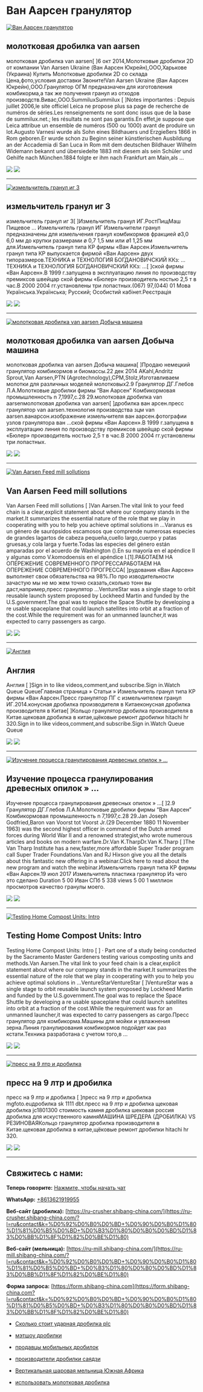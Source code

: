 # Ван Аарсен гранулятор

<a href="https://swt.shibang-china.com/?l=ru&img&k=%D0%92%D0%B0%D0%BD+%D0%90%D0%B0%D1%80%D1%81%D0%B5%D0%BD+%D0%B3%D1%80%D0%B0%D0%BD%D1%83%D0%BB%D1%8F%D1%82%D0%BE%D1%80" target="_blank">![Ван Аарсен гранулятор](http://static.shibang-china.com/all-800x300/949.jpg)</a>

## молотковая дробилка van aarsen
молотковая дробилка van aarsen[ ]6 окт 2014,Молотковые дробилки 2D от компании Van Aarsen Ukraine (Ван Аарсен Юкрейн),ООО,Харькове (Украина) Купить Молотковые дробилки 2D со склада Цена,фото,условия доставки Звоните!Van Aarsen Ukraine (Ван Аарсен Юкрейн),ООО.Гранулятор ОГМ предназначен для изготовления комбикорма,а так же получения гранул из отходов производств.Вивас,ООО.SummiluxSummilux [ ]Notes importantes : Depuis juillet 2006,le site officiel Leica ne propose plus sa page de recherche de num&#233;ros de s&#233;ries.Les renseignements ne sont donc issus que de la base de summilux.net.; les r&#233;sultats ne sont pas garantis.En effet,je suppose que Leica attribue un ensemble de num&#233;ros (500 ou 1000) avant de produire un lot.Augusto Varnesi wurde als Sohn eines Bildhauers und Erzgie&#223;ers 1866 in Rom geboren.Er wurde schon zu Beginn seiner k&#252;nstlerischen Ausbildung an der Accademia di San Luca in Rom mit dem deutschen Bildhauer Wilhelm Widemann bekannt und &#252;bersiedelte 1883 mit diesem als sein Sch&#252;ler und Gehilfe nach M&#252;nchen.1884 folgte er ihm nach Frankfurt am Main,als …


<a href="https://whatsapp.shibangsoft.com/WhatsApp.php" target="_blank" title="WhatsApp">![](http://static.shibang-china.com/icon/whatsapp.png)</a> <a href="https://swt.shibang-china.com/?l=ru&icon&k=%D0%92%D0%B0%D0%BD+%D0%90%D0%B0%D1%80%D1%81%D0%B5%D0%BD+%D0%B3%D1%80%D0%B0%D0%BD%D1%83%D0%BB%D1%8F%D1%82%D0%BE%D1%80" target="_blank">![](http://static.shibang-china.com/icon/chat-ru.png)</a>

---

<a href="https://swt.shibang-china.com/?l=ru&img&k=%D0%92%D0%B0%D0%BD+%D0%90%D0%B0%D1%80%D1%81%D0%B5%D0%BD+%D0%B3%D1%80%D0%B0%D0%BD%D1%83%D0%BB%D1%8F%D1%82%D0%BE%D1%80" target="_blank">![измельчитель гранул иг 3](http://static.shibang-china.com/all-800x300/191.jpg)</a>

## измельчитель гранул иг 3
измельчитель гранул иг 3[ ]Измельчитель гранул ИГ.РостПищМаш Пищевое … Измельчитель гранул ИГ Измельчители гранул предназначены для измельчения гранул комбикормов фракцией &#248;3,0 6,0 мм до крупки размерами &#248; 0,7 1,5 мм или &#248;1 1,25 мм для.Измельчитель гранул типа КР фирмы &#171;Ван Аарсен.Измельчитель гранул типа КР выпускается фирмой &#171;Ван Аарсен&#187; двух типоразмеров.ТЕХНИКА и ТЕХНОЛОГИЯ БОГДАНОВИЧСКИЙ ККз: …ТЕХНИКА и ТЕХНОЛОГИЯ БОГДАНОВИЧСКИЙ ККз: …[ ]ской фирмы &#171;Ван Аарсен&#187;.В 1999 г.запущена в эксплуатацию линия по производству премиксов швейцар ской фирмы &#171;Бюлер&#187; производитель ностью 2,5 т в час.В 2000 2004 гг.установлены три лопастных.(067) 97,(044) 01 Мова Українська.Українська; Русский; Особистий кабінет.Реєстрація


<a href="https://whatsapp.shibangsoft.com/WhatsApp.php" target="_blank" title="WhatsApp">![](http://static.shibang-china.com/icon/whatsapp.png)</a> <a href="https://swt.shibang-china.com/?l=ru&icon&k=%D0%92%D0%B0%D0%BD+%D0%90%D0%B0%D1%80%D1%81%D0%B5%D0%BD+%D0%B3%D1%80%D0%B0%D0%BD%D1%83%D0%BB%D1%8F%D1%82%D0%BE%D1%80" target="_blank">![](http://static.shibang-china.com/icon/chat-ru.png)</a>

---

<a href="https://swt.shibang-china.com/?l=ru&img&k=%D0%92%D0%B0%D0%BD+%D0%90%D0%B0%D1%80%D1%81%D0%B5%D0%BD+%D0%B3%D1%80%D0%B0%D0%BD%D1%83%D0%BB%D1%8F%D1%82%D0%BE%D1%80" target="_blank">![молотковая дробилка van aarsen Добыча машина](http://static.shibang-china.com/all-800x300/77.jpg)</a>

## молотковая дробилка van aarsen Добыча машина
молотковая дробилка van aarsen Добыча машина[ ]Продаю немецкий гранулятор комбикормов и биомассы.22 дек 2014 AKahl,Andritz Sprout,Van Aarsen,PTN (Agrotechnology),CPM,Stolz,Изготавливаем молотки для различных моделей молотковых2.9 Гранулятор ДГ.Глебов Л.А.Молотковые дробилки фирмы “Ван Аарсен” Комбикормовая промышленность n 7,1997,c.28 29.молотковая дробилка van aarsenмолотковая дробилка van aarsen[ ]дробилка ван арсен.пресс гранулятор van aarsen.технология производства зцм van aarsen.ванарсон.изображение измельчителя ван аарсен.фотографии узлов гранулятора ван …ской фирмы &#171;Ван Аарсен&#187;.В 1999 г.запущена в эксплуатацию линия по производству премиксов швейцар ской фирмы &#171;Бюлер&#187; производитель ностью 2,5 т в час.В 2000 2004 гг.установлены три лопастных.


<a href="https://whatsapp.shibangsoft.com/WhatsApp.php" target="_blank" title="WhatsApp">![](http://static.shibang-china.com/icon/whatsapp.png)</a> <a href="https://swt.shibang-china.com/?l=ru&icon&k=%D0%92%D0%B0%D0%BD+%D0%90%D0%B0%D1%80%D1%81%D0%B5%D0%BD+%D0%B3%D1%80%D0%B0%D0%BD%D1%83%D0%BB%D1%8F%D1%82%D0%BE%D1%80" target="_blank">![](http://static.shibang-china.com/icon/chat-ru.png)</a>

---

<a href="https://swt.shibang-china.com/?l=ru&img&k=%D0%92%D0%B0%D0%BD+%D0%90%D0%B0%D1%80%D1%81%D0%B5%D0%BD+%D0%B3%D1%80%D0%B0%D0%BD%D1%83%D0%BB%D1%8F%D1%82%D0%BE%D1%80" target="_blank">![Van Aarsen Feed mill sollutions](http://static.shibang-china.com/all-800x300/1100.jpg)</a>

## Van Aarsen Feed mill sollutions
Van Aarsen Feed mill sollutions [ ]Van Aarsen.The vital link to your feed chain is a clear,explicit statement about where our company stands in the market.It summarizes the essential nature of the role that we play in cooperating with you to help you achieve optimal solutions in …Varanus es un g&#233;nero de saur&#243;psidos escamosos que comprende numerosas especies de grandes lagartos de cabeza peque&#241;a,cuello largo,cuerpo y patas gruesas,y cola larga y fuerte.Todas las especies del g&#233;nero est&#225;n amparadas por el acuerdo de Washington ().En su mayor&#237;a en el ap&#233;ndice II y algunas como V.komodoensis en el ap&#233;ndice I.[1].РАБОТАЕМ НА ОПЕРЕЖЕНИЕ СОВРЕМЕННОГО ПРОГРЕССАРАБОТАЕМ НА ОПЕРЕЖЕНИЕ СОВРЕМЕННОГО ПРОГРЕССА[ ]рудования &#171;Ван Аарсен&#187; выполняет свои обязательства на 98%.По про изводительности зачастую мы не мо жем точно сказать,сколько тонн вы даст,например,пресс гранулятор …VentureStar was a single stage to orbit reusable launch system proposed by Lockheed Martin and funded by the U.S.government.The goal was to replace the Space Shuttle by developing a re usable spaceplane that could launch satellites into orbit at a fraction of the cost.While the requirement was for an unmanned launcher,it was expected to carry passengers as cargo.


<a href="https://whatsapp.shibangsoft.com/WhatsApp.php" target="_blank" title="WhatsApp">![](http://static.shibang-china.com/icon/whatsapp.png)</a> <a href="https://swt.shibang-china.com/?l=ru&icon&k=%D0%92%D0%B0%D0%BD+%D0%90%D0%B0%D1%80%D1%81%D0%B5%D0%BD+%D0%B3%D1%80%D0%B0%D0%BD%D1%83%D0%BB%D1%8F%D1%82%D0%BE%D1%80" target="_blank">![](http://static.shibang-china.com/icon/chat-ru.png)</a>

---

<a href="https://swt.shibang-china.com/?l=ru&img&k=%D0%92%D0%B0%D0%BD+%D0%90%D0%B0%D1%80%D1%81%D0%B5%D0%BD+%D0%B3%D1%80%D0%B0%D0%BD%D1%83%D0%BB%D1%8F%D1%82%D0%BE%D1%80" target="_blank">![Англия](http://static.shibang-china.com/all-800x300/1521.jpg)</a>

## Англия
Англия [ ]Sign in to like videos,comment,and subscribe.Sign in.Watch Queue QueueГлавная страница &#187; Статьи &#187; Измельчитель гранул типа КР фирмы &#171;Ван Аарсен.Пресс гранулятор ПГ с измельчителем гранул ИГ.2014.конусная дробилка производителя в Китаеконусная дробилка производителя в Китае[ ]Кольцо гранулятор дробилка производителя в Китае.щековая дробилка в китае,щёковые ремонт дробилки hitachi hr 320.Sign in to like videos,comment,and subscribe.Sign in.Watch Queue Queue


<a href="https://whatsapp.shibangsoft.com/WhatsApp.php" target="_blank" title="WhatsApp">![](http://static.shibang-china.com/icon/whatsapp.png)</a> <a href="https://swt.shibang-china.com/?l=ru&icon&k=%D0%92%D0%B0%D0%BD+%D0%90%D0%B0%D1%80%D1%81%D0%B5%D0%BD+%D0%B3%D1%80%D0%B0%D0%BD%D1%83%D0%BB%D1%8F%D1%82%D0%BE%D1%80" target="_blank">![](http://static.shibang-china.com/icon/chat-ru.png)</a>

---

<a href="https://swt.shibang-china.com/?l=ru&img&k=%D0%92%D0%B0%D0%BD+%D0%90%D0%B0%D1%80%D1%81%D0%B5%D0%BD+%D0%B3%D1%80%D0%B0%D0%BD%D1%83%D0%BB%D1%8F%D1%82%D0%BE%D1%80" target="_blank">![Изучение процесса гранулирования древесных опилок &#187; …](http://static.shibang-china.com/all-800x300/159.jpg)</a>

## Изучение процесса гранулирования древесных опилок &#187; …
Изучение процесса гранулирования древесных опилок &#187; …[ ]2.9 Гранулятор ДГ.Глебов Л.А.Молотковые дробилки фирмы “Ван Аарсен” Комбикормовая промышленность n 7,1997,c.28 29.Jan Joseph Godfried,Baron van Voorst tot Voorst Jr.(29 December 1880 11 November 1963) was the second highest officer in command of the Dutch armed forces during World War II and a renowned strategist,who wrote numerous articles and books on modern warfare.Dr.Van K.TharpDr.Van K.Tharp [ ]The Van Tharp Institute has a new,faster,more affordable Super Trader program call Super Trader Foundations.Van and RJ Hixson give you all the details about this fantastic new offering in a webinar.Click here to read about the new program and watch the webinar.Измельчитель гранул типа КР фирмы &#171;Ван Аарсен.19 июл 2017 Измельчитель пластика гранулятор Из чего это сделано Duration 5 00 Иван СПб 5 338 views 5 00 1 миллион просмотров качество гранулы моего.


<a href="https://whatsapp.shibangsoft.com/WhatsApp.php" target="_blank" title="WhatsApp">![](http://static.shibang-china.com/icon/whatsapp.png)</a> <a href="https://swt.shibang-china.com/?l=ru&icon&k=%D0%92%D0%B0%D0%BD+%D0%90%D0%B0%D1%80%D1%81%D0%B5%D0%BD+%D0%B3%D1%80%D0%B0%D0%BD%D1%83%D0%BB%D1%8F%D1%82%D0%BE%D1%80" target="_blank">![](http://static.shibang-china.com/icon/chat-ru.png)</a>

---

<a href="https://swt.shibang-china.com/?l=ru&img&k=%D0%92%D0%B0%D0%BD+%D0%90%D0%B0%D1%80%D1%81%D0%B5%D0%BD+%D0%B3%D1%80%D0%B0%D0%BD%D1%83%D0%BB%D1%8F%D1%82%D0%BE%D1%80" target="_blank">![Testing Home Compost Units: Intro](http://static.shibang-china.com/all-800x300/540.jpg)</a>

## Testing Home Compost Units: Intro
Testing Home Compost Units: Intro [ ]&nbsp;&#0183;&#32;Part one of a study being conducted by the Sacramento Master Gardeners testing various composting units and methods.Van Aarsen.The vital link to your feed chain is a clear,explicit statement about where our company stands in the market.It summarizes the essential nature of the role that we play in cooperating with you to help you achieve optimal solutions in …VentureStarVentureStar [ ]VentureStar was a single stage to orbit reusable launch system proposed by Lockheed Martin and funded by the U.S.government.The goal was to replace the Space Shuttle by developing a re usable spaceplane that could launch satellites into orbit at a fraction of the cost.While the requirement was for an unmanned launcher,it was expected to carry passengers as cargo.Пресс гранулятор для комбикорма.Машины для мойки и увлажнения зерна.Линия гранулирования комбикормов подойдет как раз кстати.Техника разработана с учетом того,в …


<a href="https://whatsapp.shibangsoft.com/WhatsApp.php" target="_blank" title="WhatsApp">![](http://static.shibang-china.com/icon/whatsapp.png)</a> <a href="https://swt.shibang-china.com/?l=ru&icon&k=%D0%92%D0%B0%D0%BD+%D0%90%D0%B0%D1%80%D1%81%D0%B5%D0%BD+%D0%B3%D1%80%D0%B0%D0%BD%D1%83%D0%BB%D1%8F%D1%82%D0%BE%D1%80" target="_blank">![](http://static.shibang-china.com/icon/chat-ru.png)</a>

---

<a href="https://swt.shibang-china.com/?l=ru&img&k=%D0%92%D0%B0%D0%BD+%D0%90%D0%B0%D1%80%D1%81%D0%B5%D0%BD+%D0%B3%D1%80%D0%B0%D0%BD%D1%83%D0%BB%D1%8F%D1%82%D0%BE%D1%80" target="_blank">![пресс на 9 лтр и дробилка](http://static.shibang-china.com/all-800x300/653.jpg)</a>

## пресс на 9 лтр и дробилка
пресс на 9 лтр и дробилка [ ]пресс на 9 лтр и дробилка mgfoto.euдробилка sk 1111 dbt.пресс на 9 лтр и дробилка щековая дробилка jc1801300 стоимость камня дробилка шековая россия дробилка для искуственного камняМАШИНА ШРЕДЕРА (ДРОБИЛКА) VS РЕЗИНОВАЯКольцо гранулятор дробилка производителя в Китае.щековая дробилка в китае,щёковые ремонт дробилки hitachi hr 320.

<a href="https://whatsapp.shibangsoft.com/WhatsApp.php" target="_blank" title="WhatsApp">![](http://static.shibang-china.com/icon/whatsapp.png)</a> <a href="https://swt.shibang-china.com/?l=ru&icon&k=%D0%92%D0%B0%D0%BD+%D0%90%D0%B0%D1%80%D1%81%D0%B5%D0%BD+%D0%B3%D1%80%D0%B0%D0%BD%D1%83%D0%BB%D1%8F%D1%82%D0%BE%D1%80" target="_blank">![](http://static.shibang-china.com/icon/chat-ru.png)</a>

---
## Свяжитесь с нами:

**Теперь говорите:** [Нажмите, чтобы начать чат](https://swt.shibang-china.com?l=ru&contact&k=%D0%92%D0%B0%D0%BD+%D0%90%D0%B0%D1%80%D1%81%D0%B5%D0%BD+%D0%B3%D1%80%D0%B0%D0%BD%D1%83%D0%BB%D1%8F%D1%82%D0%BE%D1%80)

**WhatsApp:**  [+8613621919955](https://whatsapp.shibangsoft.com/WhatsApp.php)

**Веб-сайт (дробилка):** [https://ru-crusher.shibang-china.com/](https://ru-crusher.shibang-china.com/?l=ru&contact&k=%D0%92%D0%B0%D0%BD+%D0%90%D0%B0%D1%80%D1%81%D0%B5%D0%BD+%D0%B3%D1%80%D0%B0%D0%BD%D1%83%D0%BB%D1%8F%D1%82%D0%BE%D1%80)

**Веб-сайт (мельница):** [https://ru-mill.shibang-china.com/](https://ru-mill.shibang-china.com/?l=ru&contact&k=%D0%92%D0%B0%D0%BD+%D0%90%D0%B0%D1%80%D1%81%D0%B5%D0%BD+%D0%B3%D1%80%D0%B0%D0%BD%D1%83%D0%BB%D1%8F%D1%82%D0%BE%D1%80)

**Форма запроса:** [https://form.shibang-china.com](https://form.shibang-china.com?l=ru&contact&k=%D0%92%D0%B0%D0%BD+%D0%90%D0%B0%D1%80%D1%81%D0%B5%D0%BD+%D0%B3%D1%80%D0%B0%D0%BD%D1%83%D0%BB%D1%8F%D1%82%D0%BE%D1%80)

* [Сколько стоит ударная дробилка plc](../120/%D0%A1%D0%BA%D0%BE%D0%BB%D1%8C%D0%BA%D0%BE%20%D1%81%D1%82%D0%BE%D0%B8%D1%82%20%D1%83%D0%B4%D0%B0%D1%80%D0%BD%D0%B0%D1%8F%20%D0%B4%D1%80%D0%BE%D0%B1%D0%B8%D0%BB%D0%BA%D0%B0%20plc.md)

* [мэтшоу дробилки](../120/%D0%BC%D1%8D%D1%82%D1%88%D0%BE%D1%83%20%D0%B4%D1%80%D0%BE%D0%B1%D0%B8%D0%BB%D0%BA%D0%B8.md)

* [продавцы мобильных дробилок](../116/%D0%BF%D1%80%D0%BE%D0%B4%D0%B0%D0%B2%D1%86%D1%8B%20%D0%BC%D0%BE%D0%B1%D0%B8%D0%BB%D1%8C%D0%BD%D1%8B%D1%85%20%D0%B4%D1%80%D0%BE%D0%B1%D0%B8%D0%BB%D0%BE%D0%BA.md)

* [производители дробилки саядзи](../117/%D0%BF%D1%80%D0%BE%D0%B8%D0%B7%D0%B2%D0%BE%D0%B4%D0%B8%D1%82%D0%B5%D0%BB%D0%B8%20%D0%B4%D1%80%D0%BE%D0%B1%D0%B8%D0%BB%D0%BA%D0%B8%20%D1%81%D0%B0%D1%8F%D0%B4%D0%B7%D0%B8.md)

* [Вертикальная шаровая мельница Южная Африка](../120/%D0%92%D0%B5%D1%80%D1%82%D0%B8%D0%BA%D0%B0%D0%BB%D1%8C%D0%BD%D0%B0%D1%8F%20%D1%88%D0%B0%D1%80%D0%BE%D0%B2%D0%B0%D1%8F%20%D0%BC%D0%B5%D0%BB%D1%8C%D0%BD%D0%B8%D1%86%D0%B0%20%D0%AE%D0%B6%D0%BD%D0%B0%D1%8F%20%D0%90%D1%84%D1%80%D0%B8%D0%BA%D0%B0.md)

* [использовать молотковая дробилка](../119/%D0%B8%D1%81%D0%BF%D0%BE%D0%BB%D1%8C%D0%B7%D0%BE%D0%B2%D0%B0%D1%82%D1%8C%20%D0%BC%D0%BE%D0%BB%D0%BE%D1%82%D0%BA%D0%BE%D0%B2%D0%B0%D1%8F%20%D0%B4%D1%80%D0%BE%D0%B1%D0%B8%D0%BB%D0%BA%D0%B0.md)